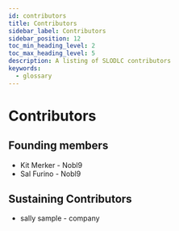 ```yaml
---
id: contributors
title: Contributors
sidebar_label: Contributors
sidebar_position: 12
toc_min_heading_level: 2
toc_max_heading_level: 5
description: A listing of SLODLC contributors
keywords:
  - glossary
---
```

# Contributors

## Founding members
- Kit Merker - Nobl9
- Sal Furino - Nobl9

## Sustaining Contributors
- sally sample - company
